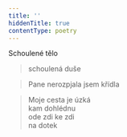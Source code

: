 ```yaml
---
title: ''
hiddenTitle: true
contentType: poetry
---
```


>   

  

>   

  

Schoulené tělo

> schoulená duše

  

> Pane nerozpjala jsem křídla

  

> Moje cesta je úzká  
> kam dohlédnu  
> ode zdi ke zdi  
> na dotek
